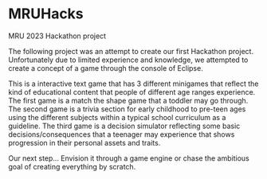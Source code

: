 # MRUHacks
MRU 2023 Hackathon project

The following project was an attempt to create our first Hackathon project. Unfortunately due to limited experience and knowledge, 
we attempted to create a concept of a game through the console of Eclipse. 

This is a interactive text game that has 3 different minigames that reflect the kind of educational content that people of different age ranges experience. 
The first game is a match the shape game that a toddler may go through. 
The second game is a trivia section for early childhood to pre-teen ages using the different subjects within a typical school curriculum as a guideline. 
The third game is a decision simulator reflecting some basic decisions/consequences that a teenager may experience that shows progression in their personal assets and traits.

Our next step...
Envision it through a game engine or chase the ambitious goal of creating everything by scratch.
